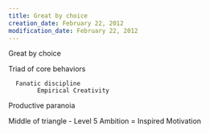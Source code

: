 ```yaml
---
title: Great by choice
creation_date: February 22, 2012
modification_date: February 22, 2012
---
```



Great by choice

Triad of core behaviors

      Fanatic discipline
            Empirical Creativity
Productive paranoia

Middle of triangle - Level 5 Ambition = Inspired Motivation 

